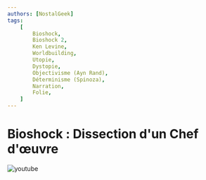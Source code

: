 ```yaml
---
authors: [NostalGeek]
tags:
    [
        Bioshock,
        Bioshock 2,
        Ken Levine,
        Worldbuilding,
        Utopie,
        Dystopie,
        Objectivisme (Ayn Rand),
        Déterminisme (Spinoza),
        Narration,
        Folie,
    ]
---
```


# Bioshock : Dissection d'un Chef d'œuvre

![youtube](https://www.youtube.com/watch?v=AH4YNPIrz2M)
